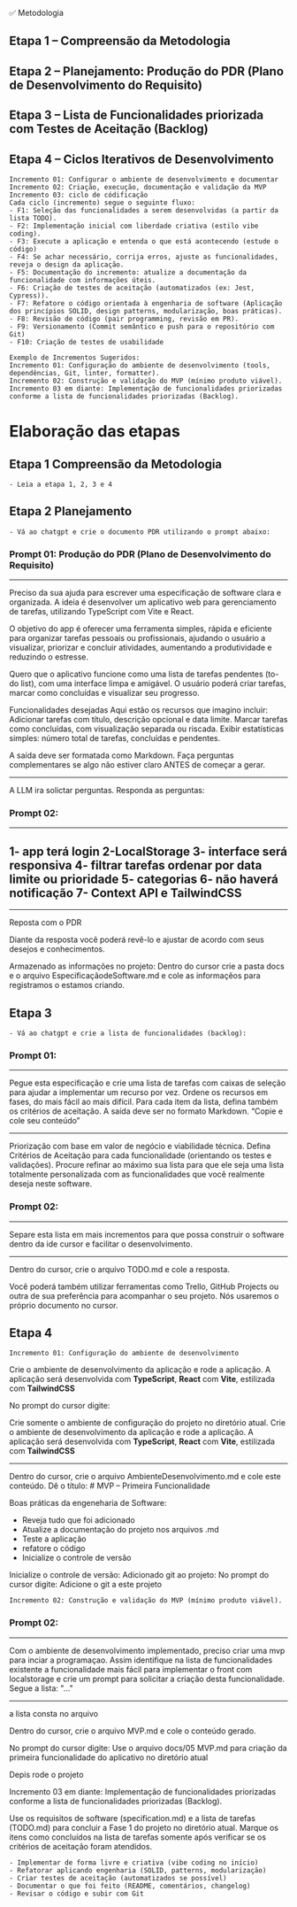 ✅ Metodologia

## Etapa 1 – Compreensão da Metodologia

## Etapa 2 – Planejamento: Produção do PDR (Plano de Desenvolvimento do Requisito)

## Etapa 3 – Lista de Funcionalidades priorizada com Testes de Aceitação (Backlog)

## Etapa 4 – Ciclos Iterativos de Desenvolvimento

    Incremento 01: Configurar o ambiente de desenvolvimento e documentar
    Incremento 02: Criação, execução, documentação e validação da MVP
    Incremento 03: ciclo de códificação
    Cada ciclo (incremento) segue o seguinte fluxo:
    - F1: Seleção das funcionalidades a serem desenvolvidas (a partir da lista TODO).
    - F2: Implementação inicial com liberdade criativa (estilo vibe coding).
    - F3: Execute a aplicação e entenda o que está acontecendo (estude o código)
    - F4: Se achar necessário, corrija erros, ajuste as funcionalidades, reveja o design da aplicação.
    - F5: Documentação do incremento: atualize a documentação da funcionalidade com informações úteis.
    - F6: Criação de testes de aceitação (automatizados (ex: Jest, Cypress)).
    - F7: Refatore o código orientada à engenharia de software (Aplicação dos princípios SOLID, design patterns, modularização, boas práticas).
    - F8: Revisão de código (pair programming, revisão em PR).
    - F9: Versionamento (Commit semântico e push para o repositório com Git)
    - F10: Criação de testes de usabilidade

    Exemplo de Incrementos Sugeridos:
    Incremento 01: Configuração do ambiente de desenvolvimento (tools, dependências, Git, linter, formatter).
    Incremento 02: Construção e validação do MVP (mínimo produto viável).
    Incremento 03 em diante: Implementação de funcionalidades priorizadas conforme a lista de funcionalidades priorizadas (Backlog).

# Elaboração das etapas

## Etapa 1 Compreensão da Metodologia

    - Leia a etapa 1, 2, 3 e 4

## Etapa 2 Planejamento

    - Vá ao chatgpt e crie o documento PDR utilizando o prompt abaixo:

### Prompt 01: Produção do PDR (Plano de Desenvolvimento do Requisito)

---

Preciso da sua ajuda para escrever uma especificação de software clara e organizada. A ideia é desenvolver um aplicativo web para gerenciamento de tarefas, utilizando TypeScript com Vite e React.

O objetivo do app é oferecer uma ferramenta simples, rápida e eficiente para organizar tarefas pessoais ou profissionais, ajudando o usuário a visualizar, priorizar e concluir atividades, aumentando a produtividade e reduzindo o estresse.

Quero que o aplicativo funcione como uma lista de tarefas pendentes (to-do list), com uma interface limpa e amigável. O usuário poderá criar tarefas, marcar como concluídas e visualizar seu progresso.

Funcionalidades desejadas
Aqui estão os recursos que imagino incluir:
Adicionar tarefas com título, descrição opcional e data limite.
Marcar tarefas como concluídas, com visualização separada ou riscada.
Exibir estatísticas simples: número total de tarefas, concluídas e pendentes.

A saída deve ser formatada como Markdown.
Faça perguntas complementares se algo não estiver claro ANTES de começar a gerar.

---

A LLM ira solictar perguntas.
Responda as perguntas:

### Prompt 02:

---

## 1- app terá login 2-LocalStorage 3- interface será responsiva 4- filtrar tarefas ordenar por data limite ou prioridade 5- categorias 6- não haverá notificação 7- Context API e TailwindCSS

---

Reposta com o PDR

Diante da resposta você poderá revê-lo e ajustar de acordo com seus desejos e conhecimentos.

Armazenado as informações no projeto:
Dentro do cursor crie a pasta docs e o arquivo EspecificaçãodeSoftware.md e cole as informaçẽos para registramos o estamos criando.

## Etapa 3

    - Vá ao chatgpt e crie a lista de funcionalidades (backlog):

### Prompt 01:

---

Pegue esta especificação e crie uma lista de tarefas com caixas de seleção para ajudar a implementar um recurso por vez. Ordene os recursos em fases, do mais fácil ao mais difícil. Para cada item da lista, defina também os critérios de aceitação. A saída deve ser no formato Markdown. “Copie e cole seu conteúdo”

---

Priorização com base em valor de negócio e viabilidade técnica.
Defina Critérios de Aceitação para cada funcionalidade (orientando os testes e validações).
Procure refinar ao máximo sua lista para que ele seja uma lista totalmente personalizada com as funcionalidades que você realmente deseja neste software.

### Prompt 02:

---

Separe esta lista em mais incrementos para que possa construir o software dentro da ide cursor e facilitar o desenvolvimento.

---

Dentro do cursor, crie o arquivo TODO.md e cole a resposta.

Você poderá também utilizar ferramentas como Trello, GitHub Projects ou outra de sua preferência para acompanhar o seu projeto. Nós usaremos o próprio documento no cursor.

## Etapa 4

    Incremento 01: Configuração do ambiente de desenvolvimento

Crie o ambiente de desenvolvimento da aplicação e rode a aplicação.
A aplicação será desenvolvida com **TypeScript**, **React** com **Vite**, estilizada com **TailwindCSS**

No prompt do cursor digite:

Crie somente o ambiente de configuração do projeto no diretório atual. Crie o ambiente de desenvolvimento da aplicação e rode a aplicação.
A aplicação será desenvolvida com **TypeScript**, **React** com **Vite**, estilizada com **TailwindCSS**

---

Dentro do cursor, crie o arquivo AmbienteDesenvolvimento.md e cole este conteúdo.
Dê o título: # MVP – Primeira Funcionalidade

Boas práticas da engeneharia de Software:

-   Reveja tudo que foi adicionado
-   Atualize a documentação do projeto nos arquivos .md
-   Teste a aplicação
-   refatore o código
-   Inicialize o controle de versão

Inicialize o controle de versão: Adicionado git ao projeto:
No prompt do cursor digite: Adicione o git a este projeto

    Incremento 02: Construção e validação do MVP (mínimo produto viável).

### Prompt 02:

---

Com o ambiente de desenvolvimento implementado, preciso criar uma mvp para inciar a programaçao. Assim identifique na lista de funcionalidades existente a funcionalidade mais fácil para implementar o front com localstorage e crie um prompt para solicitar a criação desta funcionalidade. Segue a lista: "..."

---

a lista consta no arquivo

Dentro do cursor, crie o arquivo MVP.md e cole o conteúdo gerado.

No prompt do cursor digite: Use o arquivo docs/05 MVP.md para criação da primeira funcionalidade do aplicativo no diretório atual

Depis rode o projeto

Incremento 03 em diante: Implementação de funcionalidades priorizadas conforme a lista de funcionalidades priorizadas (Backlog).

Use os requisitos de software (specification.md) e a lista de tarefas (TODO.md) para concluir a Fase 1 do projeto no diretório atual. Marque os itens como concluídos na lista de tarefas somente após verificar se os critérios de aceitação foram atendidos.

    - Implementar de forma livre e criativa (vibe coding no início)
    - Refatorar aplicando engenharia (SOLID, patterns, modularização)
    - Criar testes de aceitação (automatizados se possível)
    - Documentar o que foi feito (README, comentários, changelog)
    - Revisar o código e subir com Git
